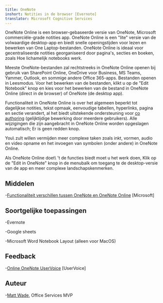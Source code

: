 ```yaml
---
title: OneNote
inshort: Notities in de browser [Evernote]
translator: Microsoft Cognitive Services
---
```


OneNote Online is een browser-gebaseerde versie van OneNote, Microsoft
commerciële-grade notities app. OneNote Online is een \"lite\" versie
van de volwaardige desktop-app en biedt snelle openingstijden voor
lezen en bewerken van One Laptop-bestanden. OneNote Online is ideaal voor
gecentraliseerde notities georganiseerd door pagina's, secties en boeken, zoals
Hoe lichamelijk notebooks werk.

Meeste OneNote-bestanden zal rechtstreeks in OneNote Online openen bij gebruik van
SharePoint Online, OneDrive voor Business, MS Teams, Yammer, Outlook, en
sommige andere Office 365-apps. Bestanden openen in Leesmodus. Voor het bewerken van de
bestanden, klikt u op de \"Edit Notebook\" knop en kies voor het bewerken van de
bestand in OneNote Online (direct in de browser) of OneNote (de desktop
app).

Functionaliteit in OneNote Online is over het algemeen beperkt tot dagelijkse
notities, tekst opmaak, eenvoudige tabellen, hyperlinks, pagina en
sectie verandert, al het biedt uitstekende ondersteuning voor
[co authoring](http://icsh.pt/CoAuthoring) (gelijktijdige bewerking door
meerdere gebruikers). Alle wijzigingen die zijn aangebracht in OneNote Online worden opgeslagen
automatisch; Er is geen redden knop.

You\ zult willen vermijden meer complexe taken zoals inkt, vormen, audio en
video opname en het invoegen van symbolen (onder andere) in OneNote Online.

Als OneNote Online doet\ 't de functies biedt moet u het werk doen,
Klik op de \"Edit in OneNote\" knop in de menubalk om toegang te
de desktop-versie van de app en meer complexe landschapskenmerken.

Middelen
---------

-[Functionaliteit verschillen tussen OneNote en OneNote
    Online](https://support.office.com/en-us/article/Differences-between-using-a-notebook-in-the-browser-and-in-OneNote-a3d1fc13-ac74-456b-b391-b633a62aa83f)
    \[Microsoft\]

Soortgelijke toepassingen
--------------------

-Evernote

-Google sheets

-Microsoft Word Notebook Layout (alleen voor MacOS)

Feedback
---------

-[Online OneNote UserVoice](https://onenote.uservoice.com/forums/327183-onenote-online)
    \[UserVoice\]

Auteur
---------

-[Matt Wade](https://www.linkedin.com/in/thatmattwade/), Office Services MVP


